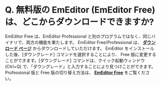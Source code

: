 # Q. 無料版の EmEditor (EmEditor Free) は、どこからダウンロードできますか?

EmEditor Free は、EmEditor Professional と別のプログラムではなく、同じバイナリで、両方の機能を果たします。
EmEditor Free/Professional は、
[**ダウンロード ページ**](https://jp.emeditor.com/#download)
からダウンロードしていただけます。
EmEditor をインストールした後、\[ダウングレード\] コマンドを選択することにより、
Free 版に変更することができます。\[ダウングレード\] コマンドは、クイック起動ウィンドウ (Ctrl+Q) で、「ダウングレード」と入力することにより見つけことができます。Professional 版と Free 版の切り替え方法は、
[**EmEditor Free**](https://jp.emeditor.com/text-editor-features/history/emeditor-free/)
をご覧ください。